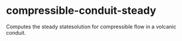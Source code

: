 # compressible-conduit-steady
Computes the steady statesolution for compressible flow in a volcanic conduit. 
